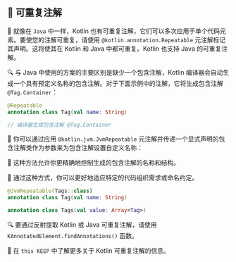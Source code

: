  
## 🌟 可重复注解

🔄 就像在 `Java` 中一样，Kotlin 也有可重复注解，它们可以多次应用于单个代码元素。要使您的注解可重复，请使用 `@kotlin.annotation.Repeatable` 元注解标记其声明。这将使其在 Kotlin 和 Java 中都可重复。Kotlin 也支持 Java 的可重复注解。

🔍 与 Java 中使用的方案的主要区别是缺少一个包含注解，Kotlin 编译器会自动生成一个具有预定义名称的包含注解。对于下面示例中的注解，它将生成包含注解 `@Tag.Container`：

```kotlin
@Repeatable
annotation class Tag(val name: String)

// 编译器生成包含注解 @Tag.Container
```

🌈 你可以通过应用 `@kotlin.jvm.JvmRepeatable` 元注解并传递一个显式声明的包含注解类作为参数来为包含注解设置自定义名称：

🔧 这种方法允许你更精确地控制生成的包含注解的名称和结构。

🎨 通过这种方式，你可以更好地适应特定的代码组织需求或命名约定。

```kotlin
@JvmRepeatable(Tags::class)
annotation class Tag(val name: String)

annotation class Tags(val value: Array<Tag>)
```

🔍 要通过反射提取 Kotlin 或 Java 可重复注解，请使用 `KAnnotatedElement.findAnnotations()` 函数。

🌟 在 `this KEEP` 中了解更多关于 Kotlin 可重复注解的信息。